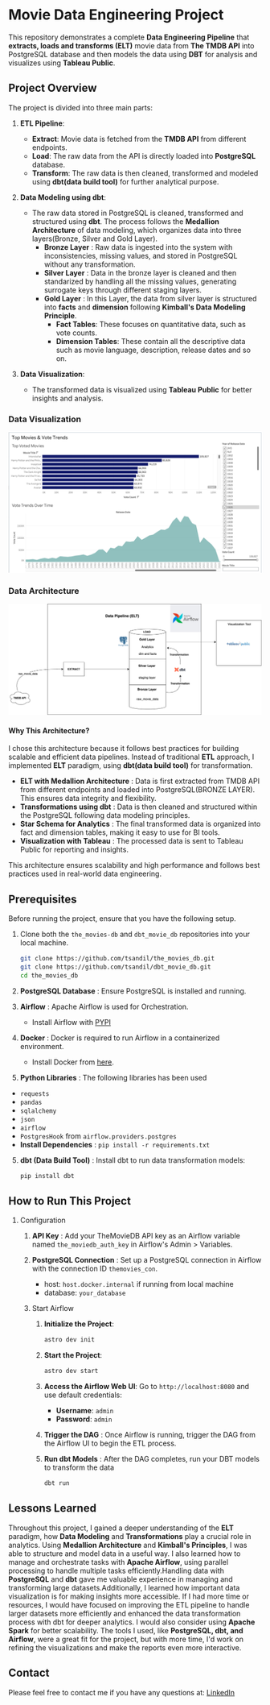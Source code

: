 # Movie Data Engineering Project
This repository demonstrates a complete **Data Engineering Pipeline** that **extracts, loads and transforms (ELT)** movie data from **The TMDB API** into PostgreSQL database and then models the data using **DBT** for analysis and visualizes using **Tableau Public**.

## Project Overview

The project is divided into three main parts:

1. **ETL Pipeline**:
    - **Extract**: Movie data is fetched from the **TMDB API** from different endpoints.
    - **Load**: The raw data from the API is directly loaded into **PostgreSQL** database.
    - **Transform**: The raw data is then cleaned, transformed and modeled using **dbt(data build tool)** for further analytical purpose.

2. **Data Modeling using dbt**:
    - The raw data stored in PostgreSQL is cleaned, transformed and structured using **dbt**. The process follows the **Medallion Architecture** of data modeling, which organizes data into three layers(Bronze, Silver and Gold Layer).
        - **Bronze Layer** : Raw data is ingested into the system with inconsistencies, missing values, and stored in PostgreSQL without any transformation.
        - **Silver Layer** : Data in the bronze layer is cleaned and then standarized by handling all the missing values, generating surrogate keys through different staging layers.
        - **Gold Layer** : In this Layer, the data from silver layer is structured into **facts** and **dimension** following **Kimball's Data Modeling Principle**.
            - **Fact Tables**: These focuses on quantitative data, such as vote counts.
            - **Dimension Tables**: These contain all the descriptive data such as movie language, description, release dates and so on.

3. **Data Visualization**:
    - The transformed data is visualized using **Tableau  Public** for better insights and analysis.

### Data Visualization

![dashboard image](dashboard.png)

### Data Architecture

![architecture image](movie_data_architecture.png)

#### Why This Architecture?

I chose this architecture because it follows best practices for building scalable and efficient data pipelines. Instead of traditional **ETL** approach, I implemented **ELT** paradigm, using **dbt(data build tool)** for transformation.

- **ELT with Medallion Architecture** : Data is first extracted from TMDB API from different endpoints and loaded into PostgreSQL(BRONZE LAYER). This ensures data integrity and flexibility.
- **Transformations using dbt** : Data is then cleaned and structured within the PostgreSQL following data modeling principles.
- **Star Schema for Analytics** : The final transformed data is organized into fact and dimension tables, making it easy to use for BI tools.
- **Visualization with Tableau** : The processed data is sent to Tableau Public for reporting and insights.

This architecture ensures scalability and high performance and follows best practices used in real-world data engineering.

## Prerequisites

Before running the project, ensure that you have the following setup.
1. Clone both the ```the_movies-db``` and ```dbt_movie_db``` repositories into your local machine.

    ```bash
    git clone https://github.com/tsandil/the_movies_db.git
    git clone https://github.com/tsandil/dbt_movie_db.git
    cd the_movies_db
    ```
1. **PostgreSQL Database** : Ensure PostgreSQL is installed and running.
2. **Airflow** : Apache Airflow is used for Orchestration.
    - Install Airflow with [PYPI](https://airflow.apache.org/docs/apache-airflow/stable/installation/installing-from-pypi.html)

3. **Docker** : Docker is required to run Airflow in a containerized environment.
    - Install Docker from [here](https://www.docker.com/get-started).

4. **Python Libraries** : The following libraries has been used
- ```requests```
- ```pandas```
- ```sqlalchemy```
- ```json```
- ```airflow```
- ```PostgresHook``` from ```airflow.providers.postgres```
- **Install Dependencies** : ```pip install -r requirements.txt```

5. **dbt (Data Build Tool)** : Install dbt to run data transformation models:
    ```bash
    pip install dbt
    ```

## How to Run This Project

1. Configuration

    1. **API Key** : Add your TheMovieDB API key as an Airflow variable named ```the_moviedb_auth_key``` in Airflow's Admin > Variables.

    2. **PostgreSQL Connection** : Set up a PostgreSQL connection in Airflow with the connection ID ```themovies_con```.
        - host: `host.docker.internal` if running from local machine
        - database: `your_database`

    3. Start Airflow

        1. **Initialize the Project**:
            ```bash
            astro dev init
            ```

        2. **Start the Project**:
            ```bash
            astro dev start
            ```

        3. **Access the Airflow Web UI**:
            Go to `http://localhost:8080` and use default credentials:
            - **Username**: `admin`
            - **Password**: `admin`
        
        4. **Trigger the DAG** : Once Airflow is running, trigger the DAG from the Airflow UI to begin the ETL process.

        5. **Run dbt Models** : After the DAG completes, run your DBT models to transform the data
            ```bash
            dbt run
            ```



## Lessons Learned

Throughout this project, I gained a deeper understanding of the **ELT** paradigm, how **Data Modeling** and **Transformations** play a crucial role in analytics. Using **Medallion Architecture** and **Kimball's Principles**, I was able to structure and model data in a useful way. I also learned how to manage and orchestrate tasks with **Apache Airflow**, using parallel processing to handle multiple tasks efficiently.Handling data with **PostgreSQL** and **dbt** gave me valuable experience in managing and transforming large datasets.Additionally, I learned how important data visualization is for making insights more accessible.
If I had more time or resources, I would have focused on improving the ETL pipeline to handle larger datasets more efficiently and enhanced the data transformation process with dbt for deeper analytics. I would also consider using **Apache Spark** for better scalability. The tools I used, like **PostgreSQL, dbt, and Airflow**, were a great fit for the project, but with more time, I'd work on refining the visualizations and make the reports even more interactive.

## Contact

Please feel free to contact me if you have any questions at:
[LinkedIn](https://www.linkedin.com/in/sandil-tandukar-5b1259299)